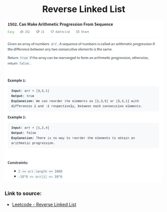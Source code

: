 <h1 align="center">Reverse Linked List</h1>

![alt text](https://github.com/matthew01lokiet/Algorithmic-exercises/blob/main/z_description_images/Arrays/can_make_arithmetic_progression_from_sequence.png?raw=true)

### Link to source: 
- <a href="https://leetcode.com/problems/reverse-linked-list/">Leetcode - Reverse Linked List</a>

